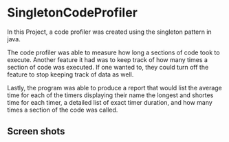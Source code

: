 # SingletonCodeProfiler
In this Project, a code profiler was created using the singleton pattern in java.

The code profiler was able to measure how long a sections of code took to execute. Another feature it had was to keep track of how many times a section of code was executed. If one wanted to, they could turn off the feature to stop keeping track of data as well.

Lastly, the program was able to produce a report that would list the average time for each of the timers displaying their name the longest and shortes time for each timer, a detailed list of exact timer duration, and how many times a section of the code was called.

## Screen shots


